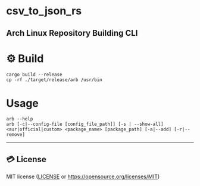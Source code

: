 # csv_to_json_rs
Arch Linux Repository Building CLI
----

# ⚙ Build
```shell
cargo build --release
cp -rf ./target/release/arb /usr/bin
```

# Usage
```shell
arb --help
arb [-c|--config-file [config_file_path]] [-s | --show-all] <aur|official|custom> <package_name> [package_path] [-a|--add] [-r|--remove]
```

----
## 💳 License

MIT license ([LICENSE](./LICENSE) or https://opensource.org/licenses/MIT)
